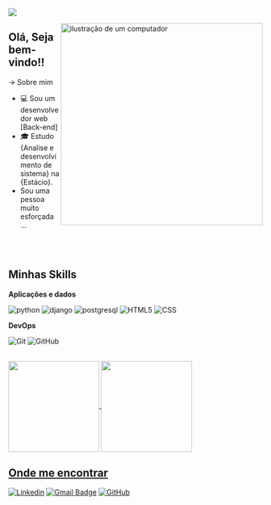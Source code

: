 ![](https://komarev.com/ghpvc/?username=Bryangps&color=006bed)

<img src="https://raw.githubusercontent.com/MicaelliMedeiros/micaellimedeiros/master/image/computer-illustration.png" alt="ilustração de um computador" min-width="400px" max-width="400px" width="400px" align="right">


 ## Olá, Seja bem-vindo!!
 
-> Sobre mim 

- 💻 Sou um desenvolvedor web [Back-end]
- 🎓 Estudo {Analise e desenvolvimento de sistema} na {Estácio}.
- Sou uma pessoa muito esforçada ... 


  
<br>
<br>


## Minhas Skills

**Aplicações e dados**

![python](https://img.shields.io/badge/Python-14354C?style=flat&logo=python&logoColor=white)
![django](https://img.shields.io/badge/Django-092E20?style=flat&logo=django&logoColor=white)
![postgresql](https://img.shields.io/badge/PostgreSQL-316192?style=flat&logo=postgresql&logoColor=white)
![HTML5](https://img.shields.io/badge/-HTML5-333333?style=flat&logo=HTML5)
![CSS](https://img.shields.io/badge/-CSS-333333?style=flat&logo=CSS3&logoColor=1572B6)

**DevOps**

![Git](https://img.shields.io/badge/-Git-333333?style=flat&logo=git)
![GitHub](https://img.shields.io/badge/-GitHub-333333?style=flat&logo=github)

<br/>

<div>
<a href= "https://beacons.ai/Bryangps">
<img  align="center"  height="180em" src="https://github-readme-stats.vercel.app/api?username=Bryangps&show_icons=true&theme=radical"/>
<img align="center" height="180em" src= "https://github-readme-stats.vercel.app/api/top-langs/?username=Bryangps&layout=compact&theme=radical"/>
</div>

## Onde me encontrar

[![Linkedin](https://img.shields.io/badge/-Bryan-blue?style=flat-square&logo=Linkedin&logoColor=white&link=https://www.linkedin.com/in/bryan-gps/)](https://www.linkedin.com/in/bryan-gps/)
[![Gmail Badge](https://img.shields.io/badge/-bryan.gps18@gmail.com-006bed?style=flat-square&logo=Gmail&logoColor=white&link=mailto:bryan.gps18@gmail.com)](mailto:bryan.gps18@gmail.com)
[![GitHub](https://img.shields.io/github/followers/Bryangps?label=follow&style=social)](https://github.com/Bryangps)
